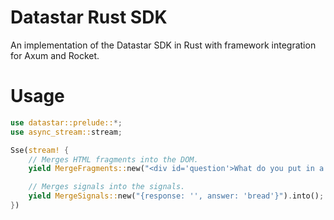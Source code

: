 # Datastar Rust SDK

An implementation of the Datastar SDK in Rust with framework integration for Axum and Rocket.

# Usage

```rust
use datastar::prelude::*;
use async_stream::stream;

Sse(stream! {
    // Merges HTML fragments into the DOM.
    yield MergeFragments::new("<div id='question'>What do you put in a toaster?</div>").into();

    // Merges signals into the signals.
    yield MergeSignals::new("{response: '', answer: 'bread'}").into();
})
```